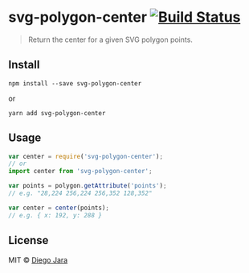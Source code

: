 # svg-polygon-center [![Build Status](https://travis-ci.org/saintplay/svg-polygon-center.svg?branch=master)](https://travis-ci.org/saintplay/svg-polygon-center)

> Return the center for a given SVG polygon points.

## Install ##

    npm install --save svg-polygon-center

or

    yarn add svg-polygon-center


## Usage ##

```js
var center = require('svg-polygon-center');
// or
import center from 'svg-polygon-center';

var points = polygon.getAttribute('points');
// e.g. "28,224 256,224 256,352 128,352"

var center = center(points);
// e.g. { x: 192, y: 288 }

```

## License ##

MIT © [Diego Jara](saintplay96@gmail.com)
